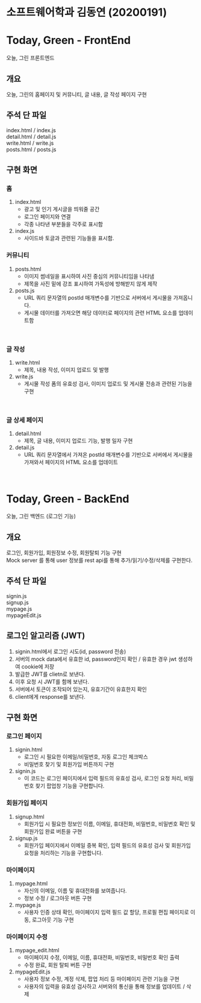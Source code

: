# 소프트웨어학과 김동연 (20200191)

# Today, Green - FrontEnd
오늘, 그린 프론트엔드

## 개요
오늘, 그린의 홈페이지 및 커뮤니티, 글 내용, 글 작성 페이지 구현

## 주석 단 파일
index.html  / index.js<br>
detail.html / detail.js<br>
write.html  / write.js<br>
posts.html  / posts.js<br>

## 구현 화면
### 홈
1. index.html
    - 광고 및 인기 게시글을 띄워줄 공간
    - 로그인 페이지와 연결
    - 각종 나타낸 부분들을 각주로 표시함
2. index.js
    - 사이드바 토글과 관련된 기능들을 표시함.

### 커뮤니티
1. posts.html
    - 이미지 썸네일을 표시하여 사진 중심의 커뮤니티임을 나타냄
    - 제목을 사진 밑에 강조 표시하여 가독성에 방해받지 않게 제작
2. posts.js
    - URL 쿼리 문자열의 postId 매개변수를 기반으로 서버에서 게시물을 가져옵니다. 
    - 게시물 데이터를 가져오면 해당 데이터로 페이지의 관련 HTML 요소를 업데이트함
<br>

### 글 작성
1. write.html
    - 제목, 내용 작성, 이미지 업로드 및 발행
2. write.js
    - 게시물 작성 폼의 유효성 검사, 이미지 업로드 및 게시물 전송과 관련된 기능을 구현
<br>

### 글 상세 페이지
1. detail.html
    - 제목, 글 내용, 이미지 업로드 기능, 발행 일자 구현
2. detail.js
    - URL 쿼리 문자열에서 가져온 postId 매개변수를 기반으로 서버에서 게시물을 가져와서 페이지의 HTML 요소를 업데이트

<br>

# Today, Green - BackEnd
오늘, 그린 백엔드 (로그인 기능)

## 개요
로그인, 회원가입, 회원정보 수정, 회원탈퇴 기능 구현<br>
Mock server 를 통해 user 정보를 rest api를 통해 추가/읽기/수정/삭제를 구현한다.

## 주석 단 파일
signin.js<br>
signup.js<br>
mypage.js<br>
mypageEdit.js<br>

## 로그인 알고리즘 (JWT)
1. signin.html에서 로그인 시도(id, password 전송)
2. 서버의 mock data에서 유효한 id, password인지 확인 / 유효한 경우 jwt 생성하여 cookie에 저장
3. 발급한 JWT를 clietn로 보낸다.
4. 이후 요청 시 JWT를 함께 보낸다.
5. 서버에서 토큰이 조작되어 있는지, 유효기간이 유효한지 확인
6. client에게 response를 보낸다.

## 구현 화면
### 로그인 페이지 
1. signin.html
    - 로그인 시 필요한 이메일/비밀번호, 자동 로그인 체크박스
    - 비밀번호 찾기 및 회원가입 버튼까지 구현
2. signin.js
    - 이 코드는 로그인 페이지에서 입력 필드의 유효성 검사, 로그인 요청 처리, 비밀번호 찾기 팝업창 기능을 구현합니다.

### 회원가입 페이지 
1. signup.html
    - 회원가입 시 필요한 정보인 이름, 이메일, 휴대전화, 비밀번호, 비밀번호 확인 및 회원가입 완료 버튼을 구현
2. signup.js
    - 회원가입 페이지에서 이메일 중복 확인, 입력 필드의 유효성 검사 및 회원가입 요청을 처리하는 기능을 구현합니다.

### 마이페이지
1. mypage.html
    - 자신의 이메일, 이름 및 휴대전화를 보여줍니다.
    - 정보 수정 / 로그아웃 버튼 구현
2. mypage.js
    - 사용자 인증 상태 확인, 마이페이지 입력 필드 값 할당, 프로필 편집 페이지로 이동, 로그아웃 기능 구현

### 마이페이지 수정 
1. mypage_edit.html
    - 마이페이지 수정, 이메일, 이름, 휴대전화, 비밀번호, 비밀번호 확인 출력
    - 수정 완료, 회원 탈퇴 버튼 구현
2. mypageEdit.js
    - 사용자 정보 수정, 계정 삭제, 팝업 처리 등 마이페이지 관련 기능을 구현
    - 사용자의 입력을 유효성 검사하고 서버와의 통신을 통해 정보를 업데이트 / 삭제

